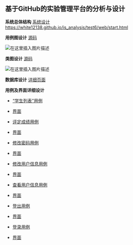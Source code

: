 ## 基于GitHub的实验管理平台的分析与设计
**系统总体结构**
[系统设计](https://white12138.github.io/is_analysis/test6/web/start.html)
https://white12138.github.io/is_analysis/test6/web/start.html

**用例图设计**
[源码](https://github.com/white12138/is_analysis/blob/master/test6/%E7%94%A8%E4%BE%8B%E5%9B%BE)

![在这里插入图片描述](https://img-blog.csdnimg.cn/20200501162018130.png?x-oss-process=image/watermark,type_ZmFuZ3poZW5naGVpdGk,shadow_10,text_aHR0cHM6Ly9ibG9nLmNzZG4ubmV0L3dlaXhpbl80NDAwNTEzMg==,size_16,color_FFFFFF,t_70)


**类图设计**
[源码](https://github.com/white12138/is_analysis/blob/master/test6/%E7%B1%BB%E5%9B%BE)


![在这里插入图片描述](https://img-blog.csdnimg.cn/20200501155646310.png?x-oss-process=image/watermark,type_ZmFuZ3poZW5naGVpdGk,shadow_10,text_aHR0cHM6Ly9ibG9nLmNzZG4ubmV0L3dlaXhpbl80NDAwNTEzMg==,size_16,color_FFFFFF,t_70)


**数据库设计**
[详细页面](https://github.com/white12138/is_analysis/blob/master/test6/shujuku/README.md)


**用例及界面详细设计**

 - [“学生列表”用例](https://github.com/white12138/is_analysis/blob/master/test6/%E7%94%A8%E4%BE%8B/%E5%AD%A6%E7%94%9F%E5%88%97%E8%A1%A8.md)    
 - [界面](https://white12138.github.io/is_analysis/test6/web/%E5%AD%A6%E7%94%9F%E4%B8%BB%E9%A1%B5%E9%9D%A2.html)

 - [评定成绩用例](https://github.com/white12138/is_analysis/blob/master/test6/%E7%94%A8%E4%BE%8B/%E8%AF%84%E5%AE%9A%E6%88%90%E7%BB%A9.md)
 
 - [界面](https://white12138.github.io/is_analysis/test6/web/start.html#id=a1qjdr&p=%E8%AF%84%E5%AE%9A%E6%88%90%E7%BB%A9%E7%95%8C%E9%9D%A2)

 - [修改密码用例](https://github.com/white12138/is_analysis/blob/master/test6/%E7%94%A8%E4%BE%8B/%E4%BF%AE%E6%94%B9%E5%AF%86%E7%A0%81%E7%94%A8%E4%BE%8B.md)

 - [界面](https://white12138.github.io/is_analysis/test6/web/%E4%BF%AE%E6%94%B9%E5%AF%86%E7%A0%81.html)

 - [修改用户信息用例](https://github.com/white12138/is_analysis/blob/master/test6/%E7%94%A8%E4%BE%8B/%E4%BF%AE%E6%94%B9%E7%94%A8%E6%88%B7%E4%BF%A1%E6%81%AF%E7%94%A8%E4%BE%8B.md)

 - [界面](https://white12138.github.io/is_analysis/test6/web/github.html)

 - [查看用户信息用例](https://github.com/white12138/is_analysis/blob/master/test6/%E7%94%A8%E4%BE%8B/%E6%9F%A5%E7%9C%8B%E7%94%A8%E6%88%B7%E4%BF%A1%E6%81%AF%E7%94%A8%E4%BE%8B.md)

 - [界面](https://white12138.github.io/is_analysis/test6/web/%E7%94%A8%E6%88%B7%E4%BF%A1%E6%81%AF.html)

 - [登出用例](https://github.com/white12138/is_analysis/blob/master/test6/%E7%94%A8%E4%BE%8B/%E7%99%BB%E5%87%BA%E7%94%A8%E4%BE%8B.md)

 - [界面](https://white12138.github.io/is_analysis/test6/web/%E8%A7%92%E8%89%B2%E9%80%89%E6%8B%A9%E7%95%8C%E9%9D%A2.html)

 - [登录用例](https://github.com/white12138/is_analysis/blob/master/test6/%E7%94%A8%E4%BE%8B/%E7%99%BB%E5%BD%95%E7%94%A8%E4%BE%8B.md)

 - [界面](https://white12138.github.io/is_analysis/test6/web/%E8%80%81%E5%B8%88%E7%99%BB%E9%99%86%E7%95%8C%E9%9D%A2.html)

